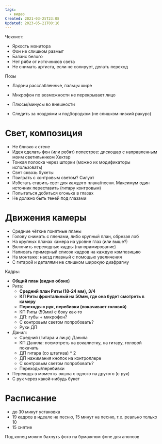 ```yaml
---
tags:
  - видео
Created: 2021-03-25T23:08
Updated: 2023-05-21T00:16
---
```

Чеклист:

- Яркость монитора
- Фон не слишком размыт
- Баланс белого
- Нет ряби от источников света
- Не снимать артиста, если не солирует, делать переход

  

Позы

- Ладони расслабленные, пальцы шире
- Микрофон по возможности не перекрывает лицо

- Плюсы/минусы во внешности

- Следить за ноздрями и подбородком (не слишком низкий ракурс)

# Свет, композиция

- Не близко к стене
- Идея сделать фон (или ребят) попестрее: дискошар с направленным моим светильником Хектар
- Тонкая полоска через шторки (можно их модификаторы использовать)
- Свет сквозь букеты
- Поиграть с контровым светом? Силуэт
- Избегать ставить свет для каждого плана/песни. Максимум один источник переставить (гитару контровым)
- Попытаться добиться огонька в глазах
- Не должно быть теней под глазами

# Движения камеры

- Средние чёткие понятные планы
- Голову снимать с плечами, либо крупный план, обрезая лоб
- На крупных планах камера на уровне глаз (или выше?)
- Включить переходные кадры (панорамирование)
- Написать примерный список кадров на каждую композицию
- На монтаже: наезд плавный с помощью увеличения
- С гитарой и деталями не слишком широкую диафрагму

  

Кадры:

- **Общий план (видно обоих)**
- Рита:
    - **Средний план Риты (18-24 мм), 3/4**
    - **КП Риты фронтальный на 50мм, где она будет смотреть в камеру**
    - **Переходы с рук, перебивки (покачивает головой)**
    - КП Риты (50мм) с боку как-то
    - ДП: губы + микрофон?
    - С контровым светом попробовать?
    - Руки ДП
- Данил:
    - Средний (гитара и лицо) Данила
    - КП Данила: посмотреть на вокалистку, на гитару, головой покачать
    - ДП гитара (со штатива) * 2
    - ДП нажимания кнопок на контроллере
    - С контровым светом попробовать?
    - Переходы/перебивки
- Переходы в моменты экшна с одного на другого (с рук)
- С рук через какой-нибудь букет

# Расписание

- до 30 минут установка
- 19 кадров в идеале на песню, 15 минут на песню, т.е. реально только 10
- 15 снятие

  

  

Под конец можно бахнуть фото на бумажном фоне для анонсов